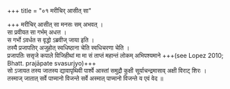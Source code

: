 +++
title = "०१ मरीचिर् आसीत् सा"

+++
मरीचिर् आसीत् सा मनसः सम् अभवत् ।  
सा प्रवीयत सा गर्भम् अधत्त ।  
स गर्भो ऽवर्धत स वृद्धो ऽब्रवीज् जाया इति ।  
तस्यै प्रजापतिर् अजुहोत् स्वधिष्ठाना चेति स्वधिचरणा चेति ।  
प्रजापतिः ससृजे कपाले विजिहीथां मा मा सं ताप्तं महान्तं लोकम् अभिपश्यमाने +++(see Lopez 2010; Bhatt. prajāpate svasurjyo)+++  
सो ऽजायत तस्य जातस्य द्यावापृथिवी पार्श्वे आस्तां समुद्रौ कुक्षी सूर्याचन्द्रमासाव् अक्षी विराट् शिरः ।  
तस्माज् जातात् सर्वे पाप्मानो विजन्ते सर्वे अस्मात् पाप्मानो विजन्ते य एवं वेद ॥